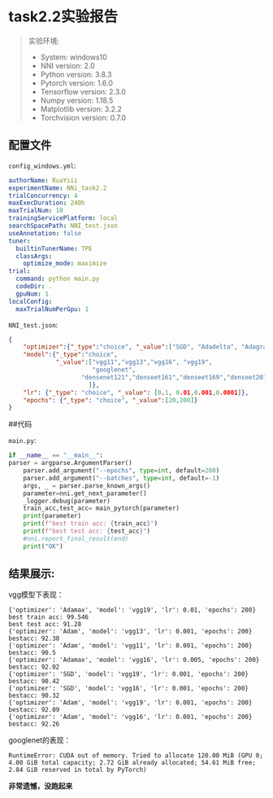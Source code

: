 # task2.2实验报告

> 实验环境: 
> - System: windows10
> - NNI version: 2.0
> - Python version: 3.8.3
> - Pytorch version: 1.6.0
> - Tensorflow version: 2.3.0
> - Numpy version: 1.18.5
> - Matplotlib version: 3.2.2 
> - Torchvision version: 0.7.0

## 配置文件

`config_windows.yml`:
```yml
authorName: RuaYiii
experimentName: NNi_task2.2
trialConcurrency: 4
maxExecDuration: 240h
maxTrialNum: 10
trainingServicePlatform: local
searchSpacePath: NNI_test.json
useAnnotation: false
tuner:
  builtinTunerName: TPE
  classArgs:
    optimize_mode: maximize
trial:
  command: python main.py
  codeDir: .
  gpuNum: 1
localConfig:
  maxTrialNumPerGpu: 1
```

`NNI_test.json`:

```json
{  
    "optimizer":{"_type":"choice", "_value":["SGD", "Adadelta", "Adagrad", "Adam", "Adamax"]},
    "model":{"_type":"choice",
             "_value":["vgg11","vgg13","vgg16", "vgg19",
                       "googlenet",
                    "densenet121","denseet161","denseet169","denseet201"
                      ]},
    "lr": {"_type": "choice", "_value": [0.1, 0.01,0.001,0.0001]},
    "epochs": {"_type": "choice", "_value":[20,200]}
}
```



##代码

`main.py`:

```python
if __name__ == "__main__": 
parser = argparse.ArgumentParser()
    parser.add_argument("--epochs", type=int, default=200)
    parser.add_argument("--batches", type=int, default=-1)
    args, _ = parser.parse_known_args()
    parameter=nni.get_next_parameter()
    _logger.debug(parameter)
    train_acc,test_acc= main_pytorch(parameter)
    print(parameter)
    print(f"best train acc: {train_acc}")
    print(f"best test acc: {test_acc}")
    #nni.report_final_result(end)
    print("OK")
```



## 结果展示:

vgg模型下表现：

```
{'optimizer': 'Adamax', 'model': 'vgg19', 'lr': 0.01, 'epochs': 200}
best train acc: 99.546
best test acc: 91.28
{'optimizer': 'Adam', 'model': 'vgg13', 'lr': 0.001, 'epochs': 200}
bestacc: 92.38
{'optimizer': 'Adam', 'model': 'vgg11', 'lr': 0.001, 'epochs': 200}
bestacc: 90.5
{'optimizer': 'Adamax', 'model': 'vgg16', 'lr': 0.005, 'epochs': 200}
bestacc: 92.02
{'optimizer': 'SGD', 'model': 'vgg19', 'lr': 0.001, 'epochs': 200}
bestacc: 90.42
{'optimizer': 'SGD', 'model': 'vgg16', 'lr': 0.001, 'epochs': 200}
bestacc: 90.32
{'optimizer': 'Adam', 'model': 'vgg19', 'lr': 0.001, 'epochs': 200}
bestacc: 92.09
{'optimizer': 'Adam', 'model': 'vgg16', 'lr': 0.001, 'epochs': 200}
bestacc: 92.26
```

googlenet的表现：

```
RuntimeError: CUDA out of memory. Tried to allocate 120.00 MiB (GPU 0; 4.00 GiB total capacity; 2.72 GiB already allocated; 54.61 MiB free; 2.84 GiB reserved in total by PyTorch)
```

**非常遗憾，没跑起来** 

```

```

```

```

```

```

```

```

```

```
